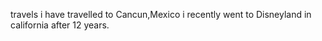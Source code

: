 travels
i have travelled to Cancun,Mexico
i recently went to Disneyland in california after 12 years. 
